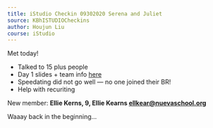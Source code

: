 ```yaml
---
title: iStudio Checkin 09302020 Serena and Juliet
source: KBhISTUDIOCheckins
author: Houjun Liu
course: iStudio
---
```



Met today!

- Talked to 15 plus people
- Day 1 slides + team info [here](https://docs.google.com/presentation/d/1YcA8-5zK0XeW3Svo-yf7KX2uEtmNWOp9JUxxLsO8Zpo/edit?usp=sharing)
- Speedating did not go well — no one joined their BR!
- Help with recuriting

New member: **Ellie Kerns, 9, Ellie Kearns <ellkear@nuevaschool.org>**

Waaay back in the beginning...



